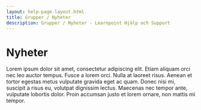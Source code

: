 ```yaml
---
layout: help-page-layout.html
title: Grupper / Nyheter
description: Grupper / Nyheter - Learnpoint Hjälp och Support
---
```


# Nyheter

<!-- only-in-swedish.html -->

Lorem ipsum dolor sit amet, consectetur adipiscing elit. Etiam aliquam orci nec leo auctor tempus. Fusce a lorem orci. Nulla at laoreet risus. Aenean et tortor egestas metus vulputate gravida eget ac quam. Donec nisi mi, suscipit a risus eu, volutpat dignissim lectus. Maecenas nec tempor ante, vulputate lobortis dolor. Proin accumsan justo et lorem ornare, non mattis mi tempor.
